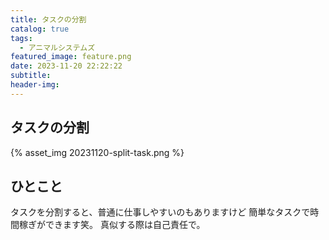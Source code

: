 ```yaml
---
title: タスクの分割
catalog: true
tags:
  - アニマルシステムズ
featured_image: feature.png
date: 2023-11-20 22:22:22
subtitle:
header-img:
---
```



## タスクの分割

{% asset_img 20231120-split-task.png %}


## ひとこと
タスクを分割すると、普通に仕事しやすいのもありますけど
簡単なタスクで時間稼ぎができます笑。
真似する際は自己責任で。
